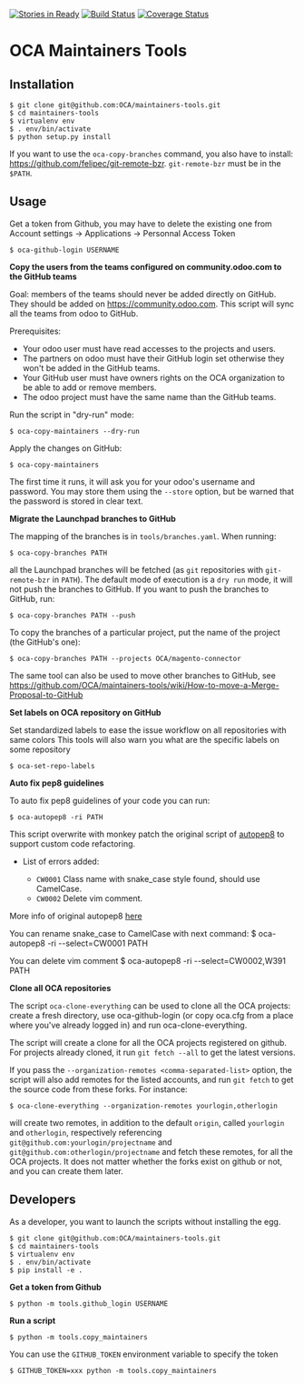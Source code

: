 [![Stories in Ready](https://badge.waffle.io/oca/maintainers-tools.png?label=ready&title=Ready)](https://waffle.io/oca/maintainers-tools)
[![Build Status](https://travis-ci.org/OCA/maintainers-tools.svg?branch=master)](https://travis-ci.org/OCA/maintainers-tools)
[![Coverage Status](https://img.shields.io/coveralls/OCA/maintainers-tools.svg)](https://coveralls.io/r/OCA/maintainers-tools?branch=master)

# OCA Maintainers Tools

## Installation

    $ git clone git@github.com:OCA/maintainers-tools.git
    $ cd maintainers-tools
    $ virtualenv env
    $ . env/bin/activate
    $ python setup.py install

If you want to use the `oca-copy-branches` command, you also have to install:
https://github.com/felipec/git-remote-bzr. `git-remote-bzr` must be in the
`$PATH`.

## Usage

Get a token from Github, you may have to delete the existing one from Account settings -> Applications -> Personnal Access Token

    $ oca-github-login USERNAME

**Copy the users from the teams configured on community.odoo.com to the GitHub teams**

Goal: members of the teams should never be added directly on GitHub.
They should be added on https://community.odoo.com. This script will
sync all the teams from odoo to GitHub.

Prerequisites:

* Your odoo user must have read accesses to the projects and users.
* The partners on odoo must have their GitHub login set otherwise they won't
  be added in the GitHub teams.
* Your GitHub user must have owners rights on the OCA organization to be
  able to add or remove members.
* The odoo project must have the same name than the GitHub teams.

Run the script in "dry-run" mode:

    $ oca-copy-maintainers --dry-run

Apply the changes on GitHub:

    $ oca-copy-maintainers

The first time it runs, it will ask you for your odoo's username and
password. You may store them using the `--store` option, but be warned
that the password is stored in clear text.


**Migrate the Launchpad branches to GitHub**

The mapping of the branches is in `tools/branches.yaml`.
When running:

    $ oca-copy-branches PATH

all the Launchpad branches will be fetched (as `git` repositories with `git-remote-bzr` in `PATH`).
The default mode of execution is a `dry run` mode, it will not push the branches to GitHub.
If you want to push the branches to GitHub, run:

    $ oca-copy-branches PATH --push

To copy the branches of a particular project, put the name of the project (the GitHub's one):

    $ oca-copy-branches PATH --projects OCA/magento-connector

The same tool can also be used to move other branches to GitHub, see
https://github.com/OCA/maintainers-tools/wiki/How-to-move-a-Merge-Proposal-to-GitHub

**Set labels on OCA repository on GitHub**

Set standardized labels to ease the issue workflow on all repositories with same colors
This tools will also warn you what are the specific labels on some repository

    $ oca-set-repo-labels


**Auto fix pep8 guidelines**

To auto fix pep8 guidelines of your code you can run:

    $ oca-autopep8 -ri PATH

This script overwrite with monkey patch the original script of [autopep8](https://github.com/hhatto/autopep8)
to support custom code refactoring.

* List of errors added:

    - `CW0001` Class name with snake_case style found, should use CamelCase.
    - `CW0002` Delete vim comment.

More info of original autopep8 [here](https://pypi.python.org/pypi/autopep8/)

You can rename snake_case to CamelCase with next command:
    $ oca-autopep8 -ri --select=CW0001 PATH

You can delete vim comment
    $ oca-autopep8 -ri --select=CW0002,W391 PATH


**Clone all OCA repositories**

The script `oca-clone-everything` can be used to clone all the OCA projects:
create a fresh directory, use oca-github-login (or copy oca.cfg from a place
where you've already logged in) and run oca-clone-everything.

The script will create a clone for all the OCA projects registered on
github. For projects already cloned, it run `git fetch --all` to get the
latest versions.

If you pass the `--organization-remotes
<comma-separated-list>` option, the script will also add remotes for the listed
accounts, and run `git fetch` to get the source code from these forks. For instance:

    $ oca-clone-everything --organization-remotes yourlogin,otherlogin

will create two remotes, in addition to the default `origin`, called
`yourlogin` and `otherlogin`, respectively referencing
`git@github.com:yourlogin/projectname` and
`git@github.com:otherlogin/projectname` and fetch these remotes, for all the
OCA projects. It does not matter whether the forks exist on github or not, and
you can create them later.


## Developers

As a developer, you want to launch the scripts without installing the
egg.

    $ git clone git@github.com:OCA/maintainers-tools.git
    $ cd maintainers-tools
    $ virtualenv env
    $ . env/bin/activate
    $ pip install -e .

**Get a token from Github**

    $ python -m tools.github_login USERNAME

**Run a script**

    $ python -m tools.copy_maintainers

You can use the `GITHUB_TOKEN` environment variable to specify the token

    $ GITHUB_TOKEN=xxx python -m tools.copy_maintainers
